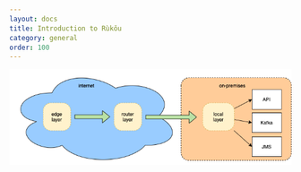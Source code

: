 ```yaml
---
layout: docs
title: Introduction to Rùkǒu
category: general
order: 100
---
```

<style>
    @media only screen and (max-width: 617px) {
  img.fill-screen {
    width: 100%
  }
}
</style>
<div class="container text-center">
<img class="fill-screen" src="/assets/rukou-simplified.png" alt="rukou simplified view">
</div>
